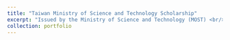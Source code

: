 ```yaml
---
title: "Taiwan Ministry of Science and Technology Scholarship"
excerpt: "Issued by the Ministry of Science and Technology (MOST) <br/><img src='files/MOST.pdf'>"
collection: portfolio
---
```

